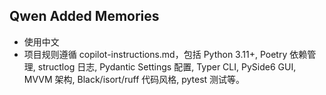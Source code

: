 ## Qwen Added Memories
- 使用中文
- 项目规则遵循 copilot-instructions.md，包括 Python 3.11+, Poetry 依赖管理, structlog 日志, Pydantic Settings 配置, Typer CLI, PySide6 GUI, MVVM 架构, Black/isort/ruff 代码风格, pytest 测试等。
